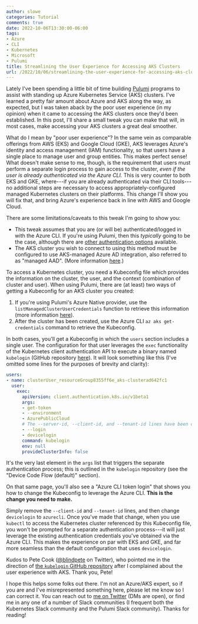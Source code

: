 ```yaml
---
author: slowe
categories: Tutorial
comments: true
date: 2022-10-06T13:30:00-06:00
tags:
- Azure
- CLI
- Kubernetes
- Microsoft
- Pulumi
title: Streamlining the User Experience for Accessing AKS Clusters
url: /2022/10/06/streamlining-the-user-experience-for-accessing-aks-clusters/
---
```


Lately I've been spending a little bit of time building [Pulumi][link-1] programs to assist with standing up Azure Kubernetes Service (AKS) clusters. I've learned a pretty fair amount about Azure and AKS along the way, as expected, but I was taken aback by the poor user experience (in my opinion) when it came to accessing the AKS clusters once they'd been established. In this post, I'll share a small tweak you can make that will, in most cases, make accessing your AKS clusters a great deal smoother.<!--more-->

What do I mean by "poor user experience"? In the same vein as comparable offerings from AWS (EKS) and Google Cloud (GKE), AKS leverages Azure's identity and access management (IAM) functionality, so that users have a single place to manage user and group entities. This makes perfect sense! What doesn't make sense to me, though, is the requirement that users must perform a separate login process to gain access to the cluster, _even if the user is already authenticated via the Azure CLI._ This is very counter to both EKS and GKE, where---if you are already authenticated via their CLI tools---no additional steps are necessary to access appropriately-configured managed Kubernetes clusters on their platforms. This change I'll show you will fix that, and bring Azure's experience back in line with AWS and Google Cloud.

There are some limitations/caveats to this tweak I'm going to show you:

* This tweak assumes that you are (or will be) authenticated/logged in with the Azure CLI. If you're using Pulumi, then this _typically_ going to be the case, although there are [other authentication options][link-4] available.
* The AKS cluster you wish to connect to using this method must be configured to use AKS-managed Azure AD integration, also referred to as "managed AAD". (More information [here][link-2].)

To access a Kubernetes cluster, you need a Kubeconfig file which provides the information on the cluster, the user, and the context (combination of cluster and user). When using Pulumi, there are (at least) two ways of getting a Kubeconfig for an AKS cluster you created:

1. If you're using Pulumi's Azure Native provider, use the `listManagedClusterUserCredentials` function to retrieve this information (more information [here][link-5]).
2. After the cluster has been created, use the Azure CLI `az aks get-credentials` command to retrieve the Kubeconfig.

In both cases, you'll get a Kubeconfig in which the `users` section includes a single user. The configuration for that user leverages the `exec` functionality of the Kubernetes client authentication API to execute a binary named `kubelogin` (GitHub repository [here][link-3]). It will look something like this (I've omitted some lines for the purposes of brevity and clarity):

```yaml
users:
- name: clusterUser_resourceGroup8355ff6e_aks-clusterad642fc1
  user:
    exec:
      apiVersion: client.authentication.k8s.io/v1beta1
      args:
      - get-token
      - --environment
      - AzurePublicCloud
      # The --server-id, --client-id, and --tenant-id lines have been omitted
      - --login
      - devicelogin
      command: kubelogin
      env: null
      provideClusterInfo: false
```

It's the very last element in the `args` list that triggers the separate authentication process; this is outlined in the `kubelogin` repository (see the "Device Code Flow (default)" section).

On that same page, you'll also see a "Azure CLI token login" that shows you how to change the Kubeconfig to leverage the Azure CLI. **This is the change you need to make.**

Simply remove the `--client-id` and `--tenant-id` lines, and then change `devicelogin` to `azurecli`. Once you've made that change, when you use `kubectl` to access the Kubernetes cluster referenced by this Kubeconfig file, you won't be prompted for a separate authentication process---it will just leverage the existing authentication credentials you've obtained via the Azure CLI. This makes the experience on par with EKS and GKE, and far more seamless than the default configuration that uses `devicelogin`.

Kudos to Pete Cook ([@blindpete][link-6] on Twitter), who pointed me in the direction of [the `kubelogin` GitHub repository][link-3] after I complained about the user experience with AKS. Thank you, Pete!

I hope this helps some folks out there. I'm not an Azure/AKS expert, so if you are and I've misrepresented something here, please let me know so I can correct it. You can reach out to [me on Twitter][link-7] (DMs are open), or find me in any one of a number of Slack communities (I frequent both the Kubernetes Slack community and the Pulumi Slack community). Thanks for reading!

[link-1]: https://www.pulumi.com/
[link-2]: https://learn.microsoft.com/en-us/azure/aks/managed-aad
[link-3]: https://github.com/Azure/kubelogin
[link-4]: https://www.pulumi.com/registry/packages/azure-native/installation-configuration/
[link-5]: https://www.pulumi.com/registry/packages/azure-native/api-docs/containerservice/listmanagedclusterusercredentials/
[link-6]: https://twitter.com/blindpete
[link-7]: https://twitter.com/scott_lowe
